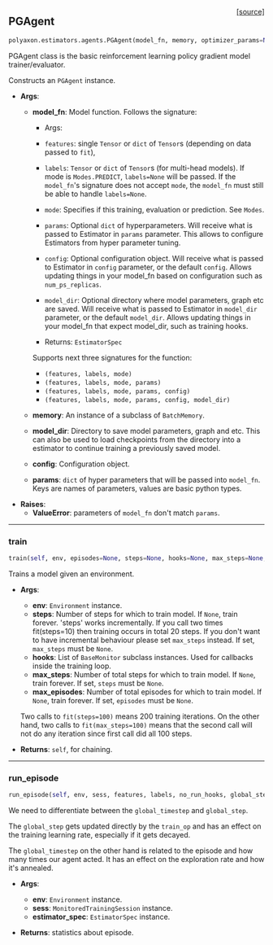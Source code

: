 <span style="float:right;">[[source]](https://github.com/polyaxon/polyaxon-docs/blob/master/polyaxon/estimators/agents.py#L388)</span>
## PGAgent

```python
polyaxon.estimators.agents.PGAgent(model_fn, memory, optimizer_params=None, model_dir=None, config=None, params=None)
```

PGAgent class is the basic reinforcement learning policy gradient model trainer/evaluator.

Constructs an `PGAgent` instance.

- __Args__:
	- __model_fn__: Model function. Follows the signature:
		* Args:
		* `features`: single `Tensor` or `dict` of `Tensor`s
			 (depending on data passed to `fit`),
		* `labels`: `Tensor` or `dict` of `Tensor`s (for multi-head models).
			If mode is `Modes.PREDICT`, `labels=None` will be passed.
			If the `model_fn`'s signature does not accept `mode`,
			the `model_fn` must still be able to handle `labels=None`.
		* `mode`: Specifies if this training, evaluation or prediction. See `Modes`.
		* `params`: Optional `dict` of hyperparameters.  Will receive what
			is passed to Estimator in `params` parameter. This allows
			to configure Estimators from hyper parameter tuning.
		* `config`: Optional configuration object. Will receive what is passed
			to Estimator in `config` parameter, or the default `config`.
			Allows updating things in your model_fn based on configuration
			such as `num_ps_replicas`.
		* `model_dir`: Optional directory where model parameters, graph etc
			are saved. Will receive what is passed to Estimator in
			`model_dir` parameter, or the default `model_dir`. Allows
			updating things in your model_fn that expect model_dir, such as
			training hooks.

		* Returns:
		   `EstimatorSpec`

		Supports next three signatures for the function:

		* `(features, labels, mode)`
		* `(features, labels, mode, params)`
		* `(features, labels, mode, params, config)`
		* `(features, labels, mode, params, config, model_dir)`

	- __memory__: An instance of a subclass of `BatchMemory`.
	- __model_dir__: Directory to save model parameters, graph and etc. This can
		also be used to load checkpoints from the directory into a estimator to
		continue training a previously saved model.
	- __config__: Configuration object.
	- __params__: `dict` of hyper parameters that will be passed into `model_fn`.
		  Keys are names of parameters, values are basic python types.
- __Raises__:
	- __ValueError__: parameters of `model_fn` don't match `params`.


----

### train


```python
train(self, env, episodes=None, steps=None, hooks=None, max_steps=None, max_episodes=None)
```


Trains a model given an environment.

- __Args__:
	- __env__: `Environment` instance.
	- __steps__: Number of steps for which to train model. If `None`, train forever.
	'steps' works incrementally. If you call two times fit(steps=10) then
	training occurs in total 20 steps. If you don't want to have incremental
	behaviour please set `max_steps` instead. If set, `max_steps` must be
	`None`.
	- __hooks__: List of `BaseMonitor` subclass instances.
	Used for callbacks inside the training loop.
	- __max_steps__: Number of total steps for which to train model. If `None`,
	train forever. If set, `steps` must be `None`.
	- __max_episodes__: Number of total episodes for which to train model. If `None`,
	train forever. If set, `episodes` must be `None`.

	Two calls to `fit(steps=100)` means 200 training iterations.
	On the other hand, two calls to `fit(max_steps=100)` means
	that the second call will not do any iteration since first call did all 100 steps.

- __Returns__:
	`self`, for chaining.


----

### run_episode


```python
run_episode(self, env, sess, features, labels, no_run_hooks, global_step, update_episode_op, update_timestep_op, estimator_spec)
```


We need to differentiate between the `global_timestep` and `global_step`.

 The `global_step` gets updated directly by the `train_op` and has an effect
 on the training learning rate, especially if it gets decayed.

 The `global_timestep` on the other hand is related to the episode and how many times
 our agent acted. It has an effect on the exploration rate and how it's annealed.

- __Args__:
	- __env__: `Environment` instance.
	- __sess__: `MonitoredTrainingSession` instance.
	- __estimator_spec__: `EstimatorSpec` instance.

- __Returns__:
	statistics about episode.
